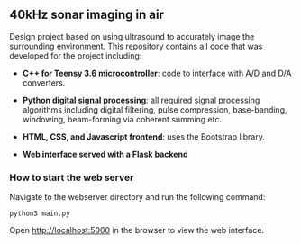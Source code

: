 ## 40kHz sonar imaging in air

Design project based on using ultrasound to accurately image the surrounding environment. 
This repository contains all code that was developed for the project including: 

* **C++ for Teensy 3.6 microcontroller**: code to interface with A/D and D/A converters.

* **Python digital signal processing**: all required signal processing algorithms including digital filtering, 
pulse compression, base-banding, windowing, beam-forming via coherent summing etc.

* **HTML, CSS, and Javascript frontend**: uses the Bootstrap library.

* **Web interface served with a Flask backend**


### How to start the web server

Navigate to the webserver directory and run the following command:

`python3 main.py`

Open [http://localhost:5000](http://localhost:5000) in the browser to view the web interface.



